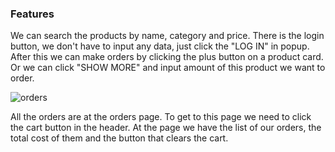 ### Features

We can search the products by name, category and price. There is the login
button, we don't have to input any data, just click the "LOG IN" in popup. After
this we can make orders by clicking the plus button on a product card. Or we can
click "SHOW MORE" and input amount of this product we want to order.

![orders](@/orders.jpg)

All the orders are at the orders page. To get to this page we need to click the
cart button in the header. At the page we have the list of our orders, the total
cost of them and the button that clears the cart.
